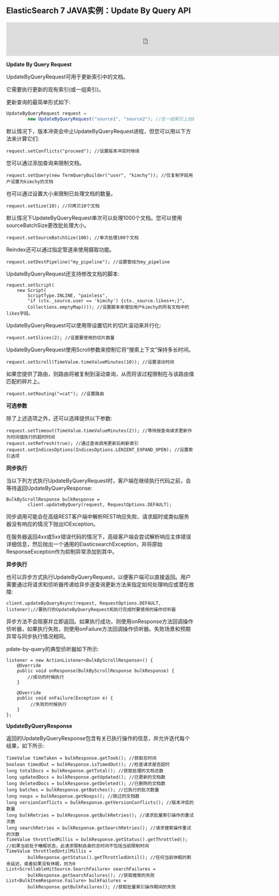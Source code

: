 ## ElasticSearch 7 JAVA实例：Update By Query API

<iframe id="iframeu4097238_0" name="iframeu4097238_0" src="https://pos.baidu.com/pclm?conwid=760&amp;conhei=90&amp;rdid=4097238&amp;dc=3&amp;di=u4097238&amp;s1=930287083&amp;s2=777118948&amp;dri=0&amp;dis=0&amp;dai=2&amp;ps=230x654&amp;enu=encoding&amp;exps=110261,110252,110011&amp;ant=0&amp;aa=1&amp;psi=8274fc5ead3228de&amp;dcb=___adblockplus_&amp;dtm=HTML_POST&amp;dvi=0.0&amp;dci=-1&amp;dpt=none&amp;tsr=0&amp;tpr=1634346328838&amp;ti=ElasticSearch%207%20JAVA%E5%AE%9E%E4%BE%8B%EF%BC%9AUpdate%20By%20Query%20API%2C%E5%AD%A6%E4%B9%A0ElasticSearch%207&amp;ari=2&amp;ver=1012&amp;dbv=2&amp;drs=1&amp;pcs=1864x885&amp;pss=1864x2751&amp;cfv=0&amp;cpl=16&amp;chi=25&amp;cce=true&amp;cec=UTF-8&amp;tlm=1627002759&amp;prot=2&amp;rw=885&amp;ltu=https%3A%2F%2Fwww.kaifaxueyuan.com%2Fserver%2Felasticsearch7%2Felasticsearch-java-update-by-query-api.html&amp;ltr=https%3A%2F%2Fwww.kaifaxueyuan.com%2Fserver%2Felasticsearch7%2Felasticsearch-java-reindex-request.html&amp;ecd=1&amp;uc=1920x1032&amp;pis=-1x-1&amp;sr=1920x1080&amp;tcn=1634346329&amp;qn=c0ab48ad9bbcf2ab&amp;tt=1634346328829.67.67.68" width="760" height="90" scrolling="no" frameborder="0" style="box-sizing: border-box;"></iframe>



**Update By Query Request**

 UpdateByQueryRequest可用于更新索引中的文档。

 它需要执行更新的现有索引(或一组索引)。

 更新查询的最简单形式如下:

```java
UpdateByQueryRequest request =
        new UpdateByQueryRequest("source1", "source2"); //在一组索引上创建UpdateByQueryRequest。
```

 默认情况下，版本冲突会中止UpdateByQueryRequest进程，但您可以用以下方法来计算它们:

```
request.setConflicts("proceed"); //设置版本冲突时继续
```

 您可以通过添加查询来限制文档。

```
request.setQuery(new TermQueryBuilder("user", "kimchy")); //仅复制字段用户设置为kimchy的文档
```

 也可以通过设置大小来限制已处理文档的数量。

```
request.setSize(10); //只拷贝10个文档
```

 默认情况下UpdateByQueryRequest单次可以处理1000个文档。您可以使用sourceBatchSize更改批处理大小。

```
request.setSourceBatchSize(100); //单次处理100个文档
```

 Reindex还可以通过指定管道来使用摄取功能。

```
request.setDestPipeline("my_pipeline"); //设置管线为my_pipeline
```

 UpdateByQueryRequest还支持修改文档的脚本:

```
request.setScript(
    new Script(
        ScriptType.INLINE, "painless",
        "if (ctx._source.user == 'kimchy') {ctx._source.likes++;}",
        Collections.emptyMap())); //设置脚本来增加用户kimchy的所有文档中的likes字段。
```

 UpdateByQueryRequest可以使用带设置切片的切片滚动来并行化:

```
request.setSlices(2); //设置要使用的切片数量
```

 UpdateByQueryRequest使用Scroll参数来控制它将“搜索上下文”保持多长时间。

```
request.setScroll(TimeValue.timeValueMinutes(10)); //设置滚动时间
```

 如果您提供了路由，则路由将被复制到滚动查询，从而将该过程限制在与该路由值匹配的碎片上。

```
request.setRouting("=cat"); //设置路由
```

**可选参数**

 除了上述选项之外，还可以选择提供以下参数:

```
request.setTimeout(TimeValue.timeValueMinutes(2)); //等待按查询请求更新作为时间值执行的超时时间
request.setRefresh(true); //通过查询调用更新后刷新索引
request.setIndicesOptions(IndicesOptions.LENIENT_EXPAND_OPEN); //设置索引选项
```

**同步执行**

 当以下列方式执行UpdateByQueryRequest时，客户端在继续执行代码之前，会等待返回UpdateByQueryResponse:

```
BulkByScrollResponse bulkResponse =
        client.updateByQuery(request, RequestOptions.DEFAULT);
```

 同步调用可能会在高级REST客户端中解析REST响应失败、请求超时或类似服务器没有响应的情况下抛出IOException。

 在服务器返回4xx或5xx错误代码的情况下，高级客户端会尝试解析响应主体错误详细信息，然后抛出一个通用的ElasticsearchException，并将原始ResponseException作为抑制异常添加到其中。

**异步执行**

 也可以异步方式执行UpdateByQueryRequest，以便客户端可以直接返回。用户需要通过将请求和侦听器传递给异步逐查询更新方法来指定如何处理响应或潜在故障:

```
client.updateByQueryAsync(request, RequestOptions.DEFAULT, listener);//要执行的UpdateByQueryRequest和执行完成时要使用的操作侦听器
```

 异步方法不会阻塞并立即返回。如果执行成功，则使用onResponse方法回调操作侦听器，如果执行失败，则使用onFailure方法回调操作侦听器。失败场景和预期异常与同步执行情况相同。

  pdate-by-query的典型侦听器如下所示:

```
listener = new ActionListener<BulkByScrollResponse>() {
    @Override
    public void onResponse(BulkByScrollResponse bulkResponse) {
        //成功的时候执行
    }

    @Override
    public void onFailure(Exception e) {
         //失败的时候执行
    }
};
```

**UpdateByQueryResponse**

 返回的UpdateByQueryResponse包含有关已执行操作的信息，并允许迭代每个结果，如下所示:

```
TimeValue timeTaken = bulkResponse.getTook(); //获取总时间
boolean timedOut = bulkResponse.isTimedOut(); //检查请求是否超时
long totalDocs = bulkResponse.getTotal(); //获取处理的文档总数
long updatedDocs = bulkResponse.getUpdated(); //已更新的文档数
long deletedDocs = bulkResponse.getDeleted(); //已删除的文档数
long batches = bulkResponse.getBatches(); //已执行的批次数量
long noops = bulkResponse.getNoops(); //跳过的文档数
long versionConflicts = bulkResponse.getVersionConflicts(); //版本冲突的数量
long bulkRetries = bulkResponse.getBulkRetries(); //请求批量索引操作的重试次数
long searchRetries = bulkResponse.getSearchRetries(); //请求搜索操作重试的次数
TimeValue throttledMillis = bulkResponse.getStatus().getThrottled(); //如果当前处于睡眠状态，此请求限制自身的总时间不包括当前限制时间
TimeValue throttledUntilMillis =
        bulkResponse.getStatus().getThrottledUntil(); //任何当前休眠的剩余延迟，或者如果没有休眠，则为0
List<ScrollableHitSource.SearchFailure> searchFailures =
        bulkResponse.getSearchFailures(); //获取搜索的失败
List<BulkItemResponse.Failure> bulkFailures =
        bulkResponse.getBulkFailures(); //获取批量索引操作期间的失败
```